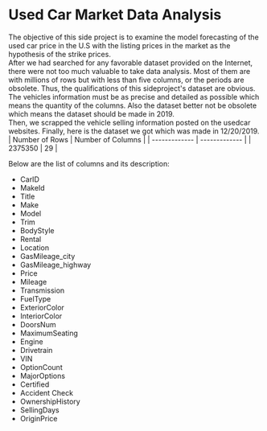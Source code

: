 # Used Car Market Data Analysis
The objective of this side project is to examine the model forecasting of the used car price in the U.S with the listing prices in the market as the hypothesis of the strike prices.  
After we had searched for any favorable dataset provided on the Internet, there were not too much valuable to take data analysis. Most of them are with millions of rows but with less than five columns, or the periods are obsolete.
Thus, the qualifications of this sideproject's dataset are obvious.   
The vehicles information must be as precise and detailed as possible which means the quantity of the columns. Also the dataset better not be obsolete which means the dataset should be made in 2019.  
Then, we scrapped the vehicle selling information posted on the usedcar websites.
Finally, here is the dataset we got which was made in 12/20/2019.  
| Number of Rows | Number of Columns |
| ------------- | ------------- |
|   2375350 |      29 |  

Below are the list of columns and its description:  
* CarID  
* MakeId  
* Title  
* Make   
* Model  
* Trim  
* BodyStyle  
* Rental  
* Location  
* GasMileage_city  
* GasMileage_highway  
* Price  
* Mileage  
* Transmission  
* FuelType  
* ExteriorColor  
* InteriorColor  
* DoorsNum  
* MaximumSeating  
* Engine  
* Drivetrain  
* VIN  
* OptionCount  
* MajorOptions  
* Certified  
* Accident Check  
* OwnershipHistory  
* SellingDays  
* OriginPrice  
